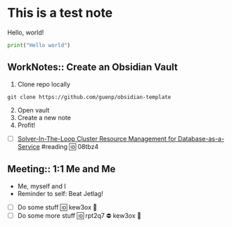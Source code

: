 # This is a test note

Hello, world!

```python
print("Hello world")
```

## WorkNotes:: Create an Obsidian Vault

1. Clone repo locally
```
git clone https://github.com/guenp/obsidian-template
```
2. Open vault
3. Create a new note
4. Profit!

- [ ] [Solver-In-The-Loop Cluster Resource Management for Database-as-a-Service](https://www.microsoft.com/en-us/research/uploads/prod/2023/09/p2807-konig.pdf) #reading 🆔 08tbz4

## Meeting:: 1:1 Me and Me

- Me, myself and I
- Reminder to self: Beat Jetlag!

- [ ] Do some stuff 🆔 kew3ox 🔼
- [ ] Do some more stuff 🆔 rpt2q7 ⛔ kew3ox 🔼
